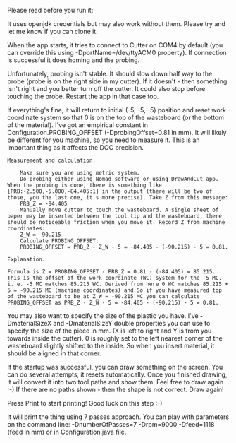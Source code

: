 
Please read before you run it:

It uses openjdk credentials but may also work without them. Please try and let me know if you can clone it.

When the app starts, it tries to connect to Cutter on COM4 by default (you can override this using -DportName=/dev/ttyACM0 property). If connection is successful it does homing and the probing.

Unfortunately, probing isn't stable. It should slow down half way to the probe (probe is on the right side in my cutter). If it doesn't - then something isn't right and you better turn off the cutter. It could also stop before touching the probe. Restart the app in that case too.

If everything's fine, it will return to initial (-5, -5, -5) position and reset work coordinate system so that 0 is on the top of the wasteboard (or the bottom of the material). I've got an empirical constant in Configuration.PROBING_OFFSET (-DprobingOffset=0.81 in mm). It will likely be different for you machine, so you need to measure it. This is an important thing as it affects the DOC precision.

    Measurement and calculation.

        Make sure you are using metric system.
        Do probing either using Nomad software or using DrawAndCut app. When the probing is done, there is something like [PRB:-2.500,-5.000,-84.405:1] in the output (there will be two of those, you the last one, it's more precise). Take Z from this message:
        PRB_Z = -84.405
        Manually move cutter to touch the wasteboard. A single sheet of paper may be inserted between the tool tip and the wasteboard, there should be noticeable friction when you move it. Record Z from machine coordinates:
        Z_W = -90.215
        Calculate PROBING_OFFSET:
        PROBING_OFFSET = PRB_Z - Z_W - 5 = -84.405 - (-90.215) - 5 = 0.81.

    Explanation.

    Formula is Z = PROBING_OFFSET - PRB_Z = 0.81 - (-84.405) = 85.215. This is the offset of the work coordinate (WC) system for the -5 MC, i. e. -5 MC matches 85.215 WC. Derived from here 0 WC matches 85.215 + 5 = -90.215 MC (machine coordinates) and So if you have measured top of the wasteboard to be at Z_W = -90.215 MC you can calculate PROBING_OFFSET as PRB_Z - Z_W - 5 = -84.405 - (-90.215) - 5 = 0.81.

You may also want to specify the size of the plastic you have. I've -DmaterialSizeX and -DmaterialSizeY double properties you can use to specify the size of the piece in mm. (X is left to right and Y is from you towards inside the cutter). 0 is roughly set to the left nearest corner of the wasteboard slightly shifted to the inside. So when you insert material, it should be aligned in that corner.

If the startup was successful, you can draw something on the screen. You can do several attempts, it resets automatically. Once you finished drawing, it will convert it into two tool paths and show them. Feel free to draw again :-) If there are no paths shown - then the shape is not correct. Draw again!

Press Print to start printing! Good luck on this step :-)

It will print the thing using 7 passes approach. You can play with parameters on the command line: -DnumberOfPasses=7 -Drpm=9000 -Dfeed=1118 (feed in mm) or in Configuration.java file.